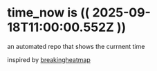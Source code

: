 # time_now is (( 2025-09-18T11:00:00.552Z ))

an automated repo that shows the currnent time

inspired by [breakingheatmap](https://github.com/breakingheatmap/breakingheatmap)